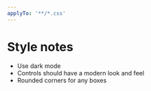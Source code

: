 ```yaml
---
applyTo: '**/*.css'
---
```


# Style notes

- Use dark mode
- Controls should have a modern look and feel
- Rounded corners for any boxes